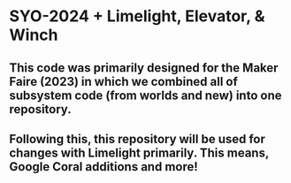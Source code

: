 # SYO-2024 + Limelight, Elevator, & Winch

## This code was primarily designed for the Maker Faire (2023) in which we combined all of subsystem code (from worlds and new) into one repository. 

## Following this, this repository will be used for changes with Limelight primarily. This means, Google Coral additions and more!
